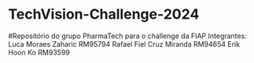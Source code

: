 # TechVision-Challenge-2024
#Repositório do grupo PharmaTech para o challenge da FIAP 
Integrantes:
Luca Moraes Zaharic RM95794
Rafael Fiel Cruz Miranda RM94654
Erik Hoon Ko RM93599
